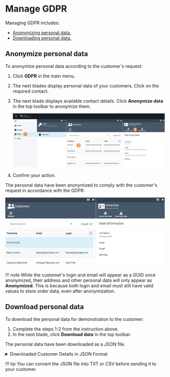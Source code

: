 
# Manage GDPR 

Managing GDPR includes:

* [Anonymizing personal data.](manage-personal-data.md#anonymize-personal-data)
* [Downloading personal data.](manage-personal-data.md#download-personal-data)

## Anonymize personal data

To anonymize personal data according to the customer's request:

1. Click **GDPR** in the main menu.
1. The next blades display personal data of your customers. Click on the required contact. 
1. The next blade displays available contact details. Click **Anonymize data** in the top toolbar to anonymize them.

	![Anonymize data](media/anonymize-contacts.png)

1. Confirm your action.

The personal data have been anonymized to comply with the customer's request in accordance with the GDPR:

![Anonymized data](media/anonymized-data.png)

!!! note 
	While the customer's login and email will appear as a GUID once anonymized, their address and other personal data will only appear as **Anonymized**. This is because both login and email must still have valid values to store order data, even after anonymization.

## Download personal data

To download the personal data for demonstration to the customer:

1. Complete the steps 1-2 from the instruction above.
1. In the next blade, click **Download data** in the top toolbar.

The personal data have been downloaded as a JSON file. 

<details><summary>Downloaded Customer Details in JSON Format</summary>

```
{
	"firstName": "Alex",
	"lastName": "Starberg",
	"fullName": "Alex Starberg",
	"birthday": "1982-02-09T21:00:00Z",
	"emailAddresses": [],
	"phones": [],
	"addresses": [],
	"accounts": [
		{
			"login": "Login",
			"emailAddress": "123@test.com"
		},
		{
			"login": "bomba89@example.com",
			"emailAddress": "bomba89@example.com"
		}
	],
	"orders": [
		{
			"addresses": [
				{
					"firstName": "Alex",
					"lastName": "Starberg",
					"country": "United States",
					"region": "Tennessee",
					"city": "Chattanooga",
					"line1": "475 Uptain Rd.",
					"email": "bomba89@example.com",
					"phone": "(423) 978-0927"
				}
			]
		},
		{
			"addresses": [
				{
					"firstName": "Alex",
					"lastName": "Starberg",
					"country": "United States",
					"region": "Tennessee",
					"city": "Chattanooga",
					"line1": "475 Uptain Rd.",
					"email": "bomba89@example.com",
					"phone": "(423) 978-0927"
				}
			]
		}
	]
}
```
</details>

!!! tip
	You can convert the JSON file into TXT or CSV before sending it to your customer.

